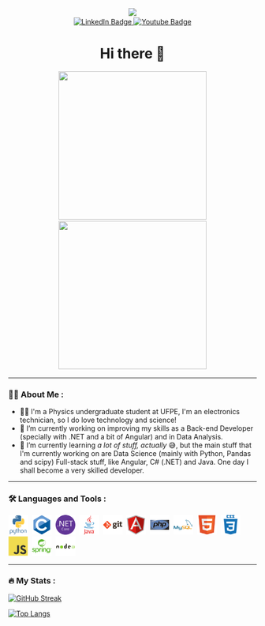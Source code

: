 <div id="header" align="center">
  <img src="https://user-images.githubusercontent.com/24753790/171999352-3c0bacec-912b-42bf-a638-d91758606bec.png" width="100"/>

  <div id="badges">
    <a href="https://www.linkedin.com/in/pedrovbeltran">
      <img src="https://img.shields.io/badge/LinkedIn-blue?style=for-the-badge&logo=linkedin&logoColor=white" alt="LinkedIn Badge"/>
    </a>
    <a href="https://www.youtube.com/channel/UCRJzjpR8vJUODoPMepsne5w">
      <img src="https://img.shields.io/badge/YouTube-red?style=for-the-badge&logo=youtube&logoColor=white" alt="Youtube Badge"/>
    </a>
  </div>
  <h1>
    Hi there 👋
  </h1>
</div>

<div align="center">
  <img src="https://user-images.githubusercontent.com/24753790/171998929-eedd7646-18de-4e84-a05e-00dbb5884e65.png" width="300" height="300"/>
  <img src="https://ih1.redbubble.net/image.243321357.3163/st,small,507x507-pad,600x600,f8f8f8.u4.jpg" width="300" height="300"/>
</div>

---

### :man_technologist: About Me :

- 👨‍🔬 I'm a Physics undergraduate student at UFPE, I'm an electronics technician, so I do love technology and science! 
- 🔭 I’m currently working on improving my skills as a Back-end Developer (specially with .NET and a bit of Angular) and in Data Analysis.
- 🌱 I’m currently learning *a lot of stuff, actually* 😅, but the main stuff that I'm currently working on are Data Science (mainly with Python, Pandas and scipy) Full-stack stuff, like Angular, C# (.NET) and Java. One day I shall become a very skilled developer.

---

### :hammer_and_wrench: Languages and Tools :

<div>
  <img src="https://github.com/devicons/devicon/blob/master/icons/python/python-original-wordmark.svg" title="Python" alt="Python" width="40" height="40"/>&nbsp;
  <img src="https://github.com/devicons/devicon/blob/master/icons/c/c-original.svg" title="C" alt="C" width="40" height="40"/>&nbsp;
  <img src="https://github.com/devicons/devicon/blob/master/icons/dotnetcore/dotnetcore-original.svg" title=".NET Core" alt="Angular" width="40" height="40"/>&nbsp;
  <img src="https://github.com/devicons/devicon/blob/master/icons/java/java-original-wordmark.svg" title="Java" alt="Java" width="40" height="40"/>&nbsp;
  <img src="https://github.com/devicons/devicon/blob/master/icons/git/git-original-wordmark.svg" title="Git" **alt="Git" width="40" height="40"/>&nbsp;
  <img src="https://github.com/devicons/devicon/blob/master/icons/angularjs/angularjs-original.svg" title="Angular" alt="Angular" width="40" height="40"/>&nbsp;
  <img src="https://github.com/devicons/devicon/blob/master/icons/php/php-original.svg" title="PHP"  alt="PHP" width="40" height="40"/>&nbsp;
  <img src="https://github.com/devicons/devicon/blob/master/icons/mysql/mysql-original-wordmark.svg" title="MySQL"  alt="MySQL" width="40" height="40"/>&nbsp;
  <img src="https://github.com/devicons/devicon/blob/master/icons/html5/html5-original.svg" title="HTML5" alt="HTML" width="40" height="40"/>&nbsp;
  <img src="https://github.com/devicons/devicon/blob/master/icons/css3/css3-plain-wordmark.svg"  title="CSS3" alt="CSS" width="40" height="40"/>&nbsp;
  <img src="https://github.com/devicons/devicon/blob/master/icons/javascript/javascript-original.svg" title="JavaScript" alt="JavaScript" width="40" height="40"/>&nbsp;
  <img src="https://github.com/devicons/devicon/blob/master/icons/spring/spring-original-wordmark.svg" title="Spring" alt="Spring" width="40" height="40"/>&nbsp;
  <img src="https://github.com/devicons/devicon/blob/master/icons/nodejs/nodejs-original-wordmark.svg" title="NodeJS" alt="NodeJS" width="40" height="40"/>&nbsp;
</div>

---

### :fire: My Stats :

[![GitHub Streak](http://github-readme-streak-stats.herokuapp.com?user=pedrovbeltran&theme=dark&background=000000)](https://git.io/streak-stats)

[![Top Langs](https://github-readme-stats.vercel.app/api/top-langs/?username=pedrovbeltran)](https://github.com/anuraghazra/github-readme-stats)

<!--
### :man_technologist: About Me :
-->

<!--
**pedrovbeltran/pedrovbeltran** is a ✨ _special_ ✨ repository because its `README.md` (this file) appears on your GitHub profile.

Here are some ideas to get you started:

- 🔭 I’m currently working on ...
- 🌱 I’m currently learning ...
- 👯 I’m looking to collaborate on ...
- 🤔 I’m looking for help with ...
- 💬 Ask me about ...
- 📫 How to reach me: ...
- 😄 Pronouns: ...
- ⚡ Fun fact: ...
-->
